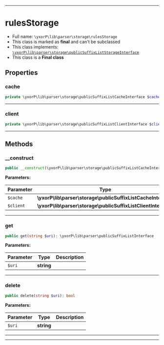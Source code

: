 ***

# rulesStorage





* Full name: `\yxorP\lib\parser\storage\rulesStorage`
* This class is marked as **final** and can't be subclassed
* This class implements:
[`\yxorP\lib\parser\storage\publicSuffixListStorageInterface`](./publicSuffixListStorageInterface.md)
* This class is a **Final class**



## Properties


### cache



```php
private \yxorP\lib\parser\storage\publicSuffixListCacheInterface $cache
```






***

### client



```php
private \yxorP\lib\parser\storage\publicSuffixListClientInterface $client
```






***

## Methods


### __construct



```php
public __construct(\yxorP\lib\parser\storage\publicSuffixListCacheInterface $cache, \yxorP\lib\parser\storage\publicSuffixListClientInterface $client): mixed
```








**Parameters:**

| Parameter | Type | Description |
|-----------|------|-------------|
| `$cache` | **\yxorP\lib\parser\storage\publicSuffixListCacheInterface** |  |
| `$client` | **\yxorP\lib\parser\storage\publicSuffixListClientInterface** |  |




***

### get



```php
public get(string $uri): \yxorP\lib\parser\publicSuffixListInterface
```








**Parameters:**

| Parameter | Type | Description |
|-----------|------|-------------|
| `$uri` | **string** |  |




***

### delete



```php
public delete(string $uri): bool
```








**Parameters:**

| Parameter | Type | Description |
|-----------|------|-------------|
| `$uri` | **string** |  |




***


***

